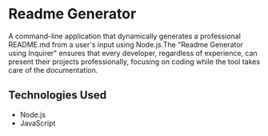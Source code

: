 # Readme Generator

A command-line application that dynamically generates a professional README.md from a user's input using Node.js.The "Readme Generator using Inquirer" ensures that every developer, regardless of experience, can present their projects professionally, focusing on coding while the tool takes care of the documentation.



## Technologies Used

- Node.js
- JavaScript


